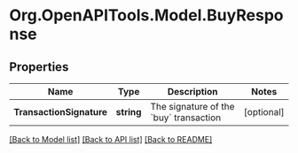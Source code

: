 
# Org.OpenAPITools.Model.BuyResponse

## Properties

Name | Type | Description | Notes
------------ | ------------- | ------------- | -------------
**TransactionSignature** | **string** | The signature of the &#x60;buy&#x60; transaction  | [optional] 

[[Back to Model list]](../README.md#documentation-for-models)
[[Back to API list]](../README.md#documentation-for-api-endpoints)
[[Back to README]](../README.md)

